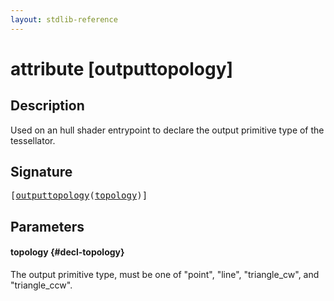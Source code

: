 ```yaml
---
layout: stdlib-reference
---
```


# attribute [outputtopology]

## Description

Used on an hull shader entrypoint to declare the output primitive type of the tessellator.

## Signature

<pre>
[<a href="/stdlib-reference/attributes/outputtopology">outputtopology</a>(<a href="/stdlib-reference/attributes/outputtopology#decl-topology" class="code_param">topology</a>)]
</pre>

## Parameters

#### topology {#decl-topology}
The output primitive type, must be one of "point", "line", "triangle_cw", and "triangle_ccw".


